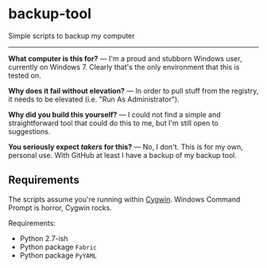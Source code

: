 # backup-tool
Simple scripts to backup my computer

<hr/>

**What computer is this for?** &mdash; I'm a proud and stubborn Windows user, currently on Windows 7. Clearly that's the
 only environment that this is tested on.

**Why does it fail without elevation?** &mdash; In order to pull stuff from the registry, it needs to be elevated (i.e.
 "Run As Administrator").

**Why did you build this yourself?** &mdash; I could not find a simple and straightforward tool that could do this to
 me, but I'm still open to suggestions.

**You seriously expect *takers* for this?** &mdash; No, I don't. This is for my own, personal use. With GitHub at least
 I have a backup of my backup tool.
 
## Requirements

The scripts assume you're running within [Cygwin](https://cygwin.com/). Windows Command Prompt is horror, Cygwin rocks.

Requirements:

- Python 2.7-ish
- Python package `Fabric`
- Python package `PyYAML`
